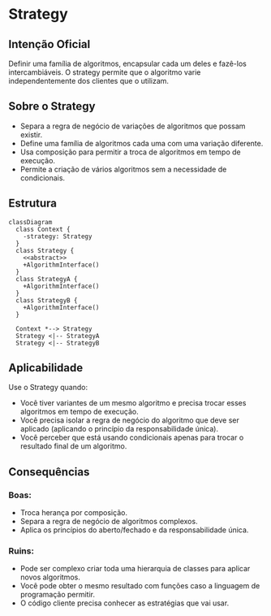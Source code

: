 # Strategy

## Intenção Oficial

Definir uma família de algoritmos, encapsular cada um deles e fazê-los intercambiáveis. O strategy permite que o algoritmo varie independentemente dos clientes que o utilizam.

## Sobre o Strategy

- Separa a regra de negócio de variações de algoritmos que possam existir.
- Define uma família de algoritmos cada uma com uma variação diferente.
- Usa composição para permitir a troca de algoritmos em tempo de execução.
- Permite a criação de vários algoritmos sem a necessidade de condicionais.

## Estrutura

```mermaid
classDiagram
  class Context {
    -strategy: Strategy
  }
  class Strategy {
    <<abstract>>
    +AlgorithmInterface()
  }
  class StrategyA {
    +AlgorithmInterface()
  }
  class StrategyB {
    +AlgorithmInterface()
  }

  Context *--> Strategy
  Strategy <|-- StrategyA
  Strategy <|-- StrategyB
```

## Aplicabilidade

Use o Strategy quando:
- Você tiver variantes de um mesmo algoritmo e precisa trocar esses algoritmos em tempo de execução.
- Você precisa isolar a regra de negócio do algoritmo que deve ser aplicado (aplicando o princípio da responsabilidade única).
- Você perceber que está usando condicionais apenas para trocar o resultado final de um algoritmo.

## Consequências

### Boas:

- Troca herança por composição.
- Separa a regra de negócio de algoritmos complexos.
- Aplica os princípios do aberto/fechado e da responsabilidade única.

### Ruins:

- Pode ser complexo criar toda uma hierarquia de classes para aplicar novos algoritmos.
- Você pode obter o mesmo resultado com funções caso a linguagem de programação permitir.
- O código cliente precisa conhecer as estratégias que vai usar.

